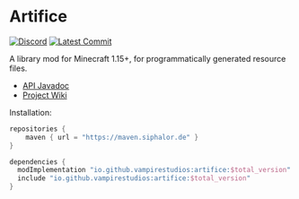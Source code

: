 # Artifice
[![Discord](https://img.shields.io/discord/901129108275216392?color=red&label=Discord)](https://discord.gg/63hmSTxyDA)
[![Latest Commit](https://img.shields.io/github/last-commit/vampire-studios/artifice/1.19.3?color=blue)](https://github.com/vampire-studios/artifice/commits/1.19.3)

A library mod for Minecraft 1.15+, for programmatically generated resource files.

- [API Javadoc](https://htmlpreview.github.io/?https://github.com/vampire-studios/artifice/blob/1.19.3/doc/index.html)
- [Project Wiki](https://github.com/vampire-studios/artifice/blob/1.19.3/src/testmod/java/com/swordglowsblue/artifice/test/ArtificeTestMod.java)

Installation: 

```gradle
repositories {
    maven { url = "https://maven.siphalor.de" }
}

dependencies {
  modImplementation "io.github.vampirestudios:artifice:$total_version"
  include "io.github.vampirestudios:artifice:$total_version"
}
```